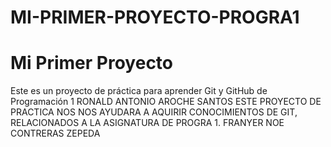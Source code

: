 # MI-PRIMER-PROYECTO-PROGRA1
# Mi Primer Proyecto
Este es un proyecto de práctica para aprender Git y GitHub de Programación 1
RONALD ANTONIO AROCHE SANTOS
ESTE PROYECTO DE PRACTICA NOS  NOS AYUDARA A AQUIRIR CONOCIMIENTOS DE GIT, RELACIONADOS A LA ASIGNATURA DE PROGRA 1.
FRANYER NOE CONTRERAS ZEPEDA